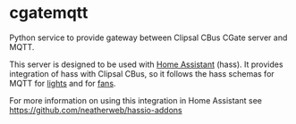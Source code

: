 # cgatemqtt
Python service to provide gateway between Clipsal CBus CGate server and MQTT.

This server is designed to be used with [Home Assistant](https://www.home-assistant.io/) (hass).
It provides integration of hass with Clipsal CBus, so it follows the hass schemas for MQTT 
for [lights](https://www.home-assistant.io/integrations/light.mqtt/#json-schema) and
for [fans](https://www.home-assistant.io/integrations/fan.mqtt/).

For more information on using this integration in Home Assistant see https://github.com/neatherweb/hassio-addons
